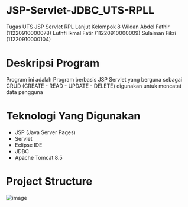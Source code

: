 # JSP-Servlet-JDBC_UTS-RPLL
 Tugas UTS JSP Servlet RPL Lanjut Kelompok 8
 Wildan Abdel Fathir 	(11220910000078)
 Luthfi Ikmal Fatir	  (11220910000009)
 Sulaiman Fikri	     	(11220910000104)
# Deskripsi Program
Program ini adalah Program berbasis JSP Servlet yang berguna sebagai CRUD (CREATE - READ - UPDATE - DELETE) digunakan untuk mencatat data pengguna
# Teknologi Yang Digunakan
  - JSP (Java Server Pages)
  - Servlet
  - Eclipse IDE
  - JDBC
  - Apache Tomcat 8.5
# Project Structure
![image](https://github.com/user-attachments/assets/adfae40a-0a12-4c7a-8b6c-d7ffdcf18044)
